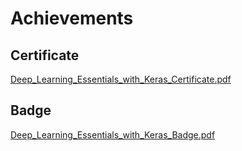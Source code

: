 

# Achievements
## Certificate
[Deep_Learning_Essentials_with_Keras_Certificate.pdf](https://prod-files-secure.s3.us-west-2.amazonaws.com/03e82b26-cccb-4906-bb56-adabcbdc0655/f5cf1405-8a02-49a4-beb6-3d50b033ba6e/Deep_Learning_Essentials_with_Keras_Certificate.pdf?X-Amz-Algorithm=AWS4-HMAC-SHA256&X-Amz-Content-Sha256=UNSIGNED-PAYLOAD&X-Amz-Credential=ASIAZI2LB4667AKEP4YU%2F20250204%2Fus-west-2%2Fs3%2Faws4_request&X-Amz-Date=20250204T081912Z&X-Amz-Expires=3600&X-Amz-Security-Token=IQoJb3JpZ2luX2VjEBAaCXVzLXdlc3QtMiJHMEUCICSMFknFmxB%2BBnSy54cdPLowXxLaAPs7bSc7EcSLesJ1AiEA3AnCuUtTEocZ8506UCOYtLbyZixqNE0N6lsksM5oMMUq%2FwMIKRAAGgw2Mzc0MjMxODM4MDUiDPlyUimJeh2SMAqjLSrcA%2FIR%2FyQk%2FdBoY9%2BU9ICR2ekh16NyJ04SuDrxnFjQm%2BVRM%2FNPEUhuX%2FBMm8hECc%2FP%2BS88f4gAldlk%2FEpSGIt2ThcDqy0b8c5Zz%2Bnfnc3bD8lMFzZaDdEERK9r0OQOi02%2B6ziyo4G2NJDnDg3cNlKMwk5wLD1jfo%2BqpKaVAwzkMUt2qQRvdqX4P6VUcqF9lC%2BiSw4N6LTTdrFrf%2BFZccpWSsCRHdg8axtdxjXtQaU91fQ%2BSFJ9Ji3GJ%2BZcGY3r3qq3QFquRENhegYFTDP5Ug7zeTUn4jFCcCSRTTG87I7VWGz0pmwa8njvY6ITIw7mzced%2FNW4GzOC8qSafJuwkFBN3ifDW28shuXnNus0VIAfiObF8mxq%2B2bKKGBQHI4zvvcwemXUOUiZG3wIY0YTZhGM0kbe2uZjS11Y6F5gNAeshb7v979rM1phqCP7rLph0wCmdJ8vm5Ko%2FxqU6h7ERFsR1dD62T6r8F3kGe2lBOYW2sYKgeIC39gkCpzxTSLCcImw2oPgOfQ%2FySYK79DqGdaTGWXsjrv7tCrAwuOMXKqAGouC1oILgC1XUUYc4HEmAj9rguD1mLtvpijqPG%2F1uvlT%2BerczucmkC3LMYtmq20rxALl%2BLaK5ha1KR1mXs%2BjMM%2BRh70GOqUBa6FwjFFr05T8yf%2Fd8pKUvOLxHSF3ekwXpai1GyUqUJPmiiifmdQOxOxvWZXUzxRwpS52F07fI1sdVF%2BGiatENdiJ1EKF4tMcYF0Lt2yocD%2BodfM3Zr5vyYKi56d%2Bisq9GToFzNhc0U76GTDWODfAS6Op%2Bmu0xk6AhKUDiGlrSp4L6KJlNx4MfHW6NNcN2YBdGREZlPi2xCeovRanwWYmCbudCHuj&X-Amz-Signature=ac35acf76c98132820738d5d747c20a6dad1e6aeea2995aeeb852226458bbf88&X-Amz-SignedHeaders=host&x-id=GetObject)
## Badge
[Deep_Learning_Essentials_with_Keras_Badge.pdf](https://prod-files-secure.s3.us-west-2.amazonaws.com/03e82b26-cccb-4906-bb56-adabcbdc0655/5c209097-6d96-477f-a031-edc11aa6225f/Deep_Learning_Essentials_with_Keras_Badge.pdf?X-Amz-Algorithm=AWS4-HMAC-SHA256&X-Amz-Content-Sha256=UNSIGNED-PAYLOAD&X-Amz-Credential=ASIAZI2LB4667AKEP4YU%2F20250204%2Fus-west-2%2Fs3%2Faws4_request&X-Amz-Date=20250204T081912Z&X-Amz-Expires=3600&X-Amz-Security-Token=IQoJb3JpZ2luX2VjEBAaCXVzLXdlc3QtMiJHMEUCICSMFknFmxB%2BBnSy54cdPLowXxLaAPs7bSc7EcSLesJ1AiEA3AnCuUtTEocZ8506UCOYtLbyZixqNE0N6lsksM5oMMUq%2FwMIKRAAGgw2Mzc0MjMxODM4MDUiDPlyUimJeh2SMAqjLSrcA%2FIR%2FyQk%2FdBoY9%2BU9ICR2ekh16NyJ04SuDrxnFjQm%2BVRM%2FNPEUhuX%2FBMm8hECc%2FP%2BS88f4gAldlk%2FEpSGIt2ThcDqy0b8c5Zz%2Bnfnc3bD8lMFzZaDdEERK9r0OQOi02%2B6ziyo4G2NJDnDg3cNlKMwk5wLD1jfo%2BqpKaVAwzkMUt2qQRvdqX4P6VUcqF9lC%2BiSw4N6LTTdrFrf%2BFZccpWSsCRHdg8axtdxjXtQaU91fQ%2BSFJ9Ji3GJ%2BZcGY3r3qq3QFquRENhegYFTDP5Ug7zeTUn4jFCcCSRTTG87I7VWGz0pmwa8njvY6ITIw7mzced%2FNW4GzOC8qSafJuwkFBN3ifDW28shuXnNus0VIAfiObF8mxq%2B2bKKGBQHI4zvvcwemXUOUiZG3wIY0YTZhGM0kbe2uZjS11Y6F5gNAeshb7v979rM1phqCP7rLph0wCmdJ8vm5Ko%2FxqU6h7ERFsR1dD62T6r8F3kGe2lBOYW2sYKgeIC39gkCpzxTSLCcImw2oPgOfQ%2FySYK79DqGdaTGWXsjrv7tCrAwuOMXKqAGouC1oILgC1XUUYc4HEmAj9rguD1mLtvpijqPG%2F1uvlT%2BerczucmkC3LMYtmq20rxALl%2BLaK5ha1KR1mXs%2BjMM%2BRh70GOqUBa6FwjFFr05T8yf%2Fd8pKUvOLxHSF3ekwXpai1GyUqUJPmiiifmdQOxOxvWZXUzxRwpS52F07fI1sdVF%2BGiatENdiJ1EKF4tMcYF0Lt2yocD%2BodfM3Zr5vyYKi56d%2Bisq9GToFzNhc0U76GTDWODfAS6Op%2Bmu0xk6AhKUDiGlrSp4L6KJlNx4MfHW6NNcN2YBdGREZlPi2xCeovRanwWYmCbudCHuj&X-Amz-Signature=a2ef2cfc3460a9d5a9802878790ef5ec43c35aad2018cc60b0fc0ff3c58ad95a&X-Amz-SignedHeaders=host&x-id=GetObject)
